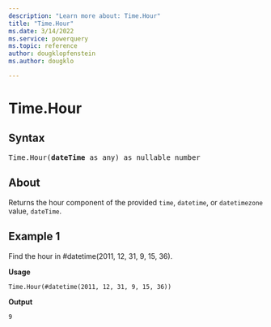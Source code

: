 ```yaml
---
description: "Learn more about: Time.Hour"
title: "Time.Hour"
ms.date: 3/14/2022
ms.service: powerquery
ms.topic: reference
author: dougklopfenstein
ms.author: dougklo

---
```

# Time.Hour

## Syntax

<pre>
Time.Hour(<b>dateTime</b> as any) as nullable number
</pre>
  
## About

Returns the hour component of the provided `time`, `datetime`, or `datetimezone` value, `dateTime`.

## Example 1

Find the hour in #datetime(2011, 12, 31, 9, 15, 36).

**Usage**

```powerquery-m
Time.Hour(#datetime(2011, 12, 31, 9, 15, 36))
```

**Output**

`9`
